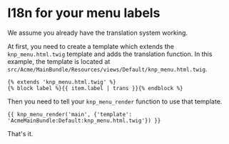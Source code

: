 I18n for your menu labels
=========================

We assume you already have the translation system working.

At first, you need to create a template which extends the `knp_menu.html.twig` template and adds the translation function. In this example, the template is located at `src/Acme/MainBundle/Resources/views/Default/knp_menu.html.twig`.

```jinja
{% extends 'knp_menu.html.twig' %}
{% block label %}{{ item.label | trans }}{% endblock %}
```

Then you need to tell your `knp_menu_render` function to use that template.

```jinja
{{ knp_menu_render('main', {'template': 'AcmeMainBundle:Default:knp_menu.html.twig'}) }}
```

That's it.

